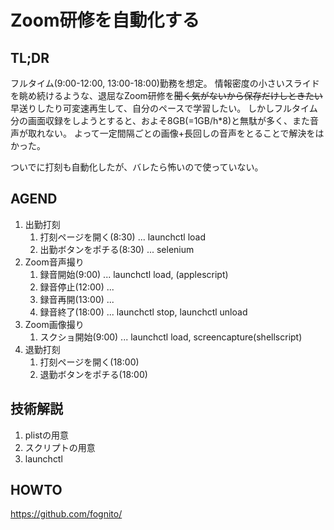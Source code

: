 # Zoom研修を自動化する

## TL;DR
フルタイム(9:00-12:00, 13:00-18:00)勤務を想定。
情報密度の小さいスライドを眺め続けるような、退屈なZoom研修を~~聞く気がないから保存だけしときたい~~早送りしたり可変速再生して、自分のペースで学習したい。
しかしフルタイム分の画面収録をしようとすると、およそ8GB(=1GB/h*8)と無駄が多く、また音声が取れない。
よって一定間隔ごとの画像+長回しの音声をとることで解決をはかった。

ついでに打刻も自動化したが、バレたら怖いので使っていない。

## AGEND
1. 出勤打刻
	1. 打刻ページを開く(8:30) ... launchctl load
	2. 出勤ボタンをポチる(8:30) ... selenium
2. Zoom音声撮り
	1. 録音開始(9:00) ... launchctl load, (applescript)
	2. 録音停止(12:00) ... 
	2. 録音再開(13:00) ...
	3. 録音終了(18:00) ... launchctl stop, launchctl unload
3. Zoom画像撮り
	1. スクショ開始(9:00) ... launchctl load, screencapture(shellscript)
4. 退勤打刻
	1. 打刻ページを開く(18:00)
	2. 退勤ボタンをポチる(18:00)

## 技術解説

1. plistの用意
2. スクリプトの用意
3. launchctl

## HOWTO

https://github.com/fognito/